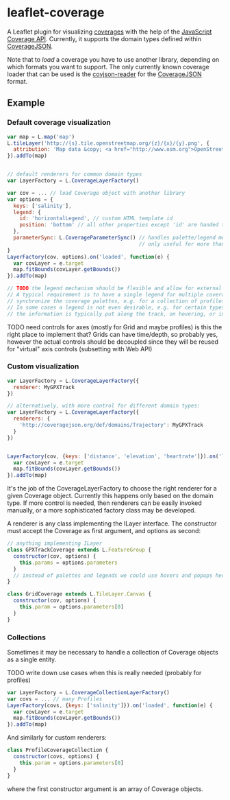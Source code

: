 # leaflet-coverage

A Leaflet plugin for visualizing [coverages](https://en.wikipedia.org/wiki/Coverage_data) with the help of the [JavaScript Coverage API](https://github.com/neothemachine/coverage-jsapi). Currently, it supports the domain types defined within [CoverageJSON](https://github.com/neothemachine/coveragejson).

Note that to *load* a coverage you have to use another library, depending on which formats you want to support. The only currently known coverage loader that can be used is the [covjson-reader](https://github.com/neothemachine/covjson-reader) for the [CoverageJSON](https://github.com/neothemachine/coveragejson) format.


## Example

### Default coverage visualization

```js
var map = L.map('map')
L.tileLayer('http://{s}.tile.openstreetmap.org/{z}/{x}/{y}.png', {
  attribution: 'Map data &copy; <a href="http://www.osm.org">OpenStreetMap</a>'
}).addTo(map)


// default renderers for common domain types
var LayerFactory = L.CoverageLayerFactory()

var cov = ... // load Coverage object with another library
var options = {
  keys: ['salinity'],
  legend: {
    id: 'horizontalLegend', // custom HTML template id
    position: 'bottom' // all other properties except 'id' are handed to the template
  },
  parameterSync: L.CoverageParameterSync() // handles palette/legend merging of same-observedProperty/unit parameters
                                           // only useful for more than one coverage 
}
LayerFactory(cov, options).on('loaded', function(e) {
  var covLayer = e.target
  map.fitBounds(covLayer.getBounds())
}).addTo(map)

// TODO the legend mechanism should be flexible and allow for external implementations
// A typical requirement is to have a single legend for multiple coverages and
// synchronize the coverage palettes, e.g. for a collection of profiles, or profile-grid comparison.
// In some cases a legend is not even desirable, e.g. for certain types of trajectories like GPX tracks, where
// the information is typically put along the track, on hovering, or in popups.
```

TODO need controls for axes (mostly for Grid and maybe profiles)
     is this the right place to implement that?
     Grids can have time/depth, so probably yes, however the actual controls
     should be decoupled since they will be reused for
     "virtual" axis controls (subsetting with Web API)

### Custom visualization

```js
var LayerFactory = L.CoverageLayerFactory({
  renderer: MyGPXTrack
})

// alternatively, with more control for different domain types:
var LayerFactory = L.CoverageLayerFactory({
  renderers: {
    'http://coveragejson.org/def/domains/Trajectory': MyGPXTrack
  }
})


LayerFactory(cov, {keys: ['distance', 'elevation', 'heartrate']}).on('loaded', function(e) {
  var covLayer = e.target
  map.fitBounds(covLayer.getBounds())
}).addTo(map)

```

It's the job of the CoverageLayerFactory to choose the right renderer for a
given Coverage object. Currently this happens only based on the domain type.
If more control is needed, then renderers can be easily invoked manually, or
a more sophisticated factory class may be developed. 

A renderer is any class implementing the ILayer interface. The constructor must accept
the Coverage as first argument, and options as second:

```js
// anything implementing ILayer
class GPXTrackCoverage extends L.FeatureGroup {
  constructor(cov, options) {
    this.params = options.parameters
  }
  // instead of palettes and legends we could use hovers and popups here
}

class GridCoverage extends L.TileLayer.Canvas {
  constructor(cov, options) {
    this.param = options.parameters[0]
  }
}
```

### Collections

Sometimes it may be necessary to handle a collection of Coverage objects
as a single entity.

TODO write down use cases when this is really needed (probably for profiles)

```js
var LayerFactory = L.CoverageCollectionLayerFactory()
var covs = ... // many Profiles
LayerFactory(covs, {keys: ['salinity']}).on('loaded', function(e) {
  var covLayer = e.target
  map.fitBounds(covLayer.getBounds())
}).addTo(map)
```

And similarly for custom renderers:
```js
class ProfileCoverageCollection {
  constructor(covs, options) {
    this.param = options.parameters[0]
  }
}
```
where the first constructor argument is an array of Coverage objects.
